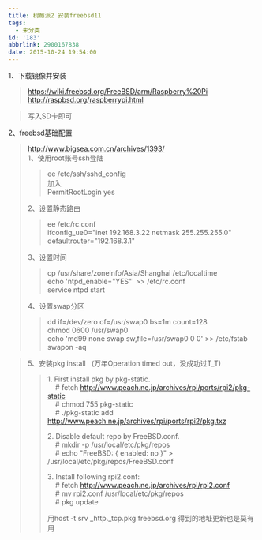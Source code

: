 ```yaml
---
title: 树莓派2 安装freebsd11
tags:
  - 未分类
id: '183'
abbrlink: 2900167838
date: 2015-10-24 19:54:00
---
```


1、下载镜像并安装  

> https://wiki.freebsd.org/FreeBSD/arm/Raspberry%20Pi  
> http://raspbsd.org/raspberrypi.html  

> 写入SD卡即可  
>   

2、freebsd基础配置  

> http://www.bigsea.com.cn/archives/1393/  
> 1、使用root账号ssh登陆  
> 
> > ee /etc/ssh/sshd\_config  
> > 加入  
> > PermitRootLogin yes  
> 
> 2、设置静态路由  
> 
> > ee /etc/rc.conf  
> > ifconfig\_ue0="inet 192.168.3.22 netmask 255.255.255.0"  
> > defaultrouter="192.168.3.1"  
> 
> 3、设置时间  
> 
> > cp /usr/share/zoneinfo/Asia/Shanghai /etc/localtime  
> > echo 'ntpd\_enable="YES"' >> /etc/rc.conf  
> > service ntpd start  
> 
> 4、设置swap分区  
> 
> > dd if=/dev/zero of=/usr/swap0 bs=1m count=128  
> > chmod 0600 /usr/swap0  
> > echo 'md99 none swap sw,file=/usr/swap0 0 0' >> /etc/fstab  
> > swapon -aq  

> 5、安装pkg install   (万年Operation timed out，没成功过T\_T)  
> 
> > 1\. First install pkg by pkg-static.  
> >     # fetch http://www.peach.ne.jp/archives/rpi/ports/rpi2/pkg-static  
> >     # chmod 755 pkg-static  
> >     # ./pkg-static add http://www.peach.ne.jp/archives/rpi/ports/rpi2/pkg.txz  
> >   
> > 2\. Disable default repo by FreeBSD.conf.  
> >     # mkdir -p /usr/local/etc/pkg/repos  
> >     # echo "FreeBSD: { enabled: no }" > /usr/local/etc/pkg/repos/FreeBSD.conf  
> >   
> > 3\. Install following rpi2.conf:  
> >     # fetch http://www.peach.ne.jp/archives/rpi/rpi2.conf  
> >     # mv rpi2.conf /usr/local/etc/pkg/repos  
> >     # pkg update  
> >   
> > 用host -t srv \_http.\_tcp.pkg.freebsd.org 得到的地址更新也是莫有用  
> >   

>